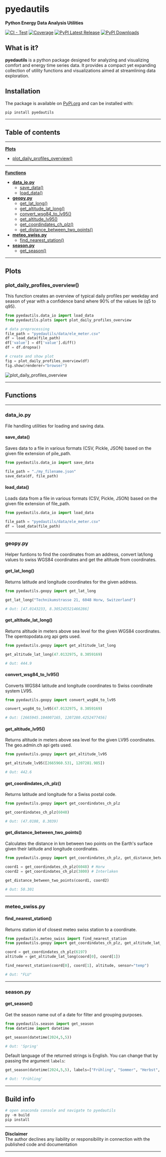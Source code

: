 # pyedautils
**Python Energy Data Analysis Utilities**

[![CI - Test](https://github.com/retomarek/pyedautils/actions/workflows/python-unittest.yml/badge.svg)](https://github.com/retomarek/pyedautils/actions/workflows/python-unittests.yml) [![Coverage](https://codecov.io/github/retomarek/pyedautils/coverage.svg?branch=main)](https://codecov.io/gh/retomarek/pyedautils)
[![PyPI Latest Release](https://img.shields.io/pypi/v/pyedautils.svg)](https://pypi.org/project/pyedautils) [![PyPI Downloads](https://img.shields.io/pypi/dd/pyedautils.svg?label=PyPI%20downloads)](https://pypi.org/project/pyedautils/)

## What is it?

**pyedautils** is a python package designed for analyzing and visualizing comfort and energy time series data. It provides a compact yet expanding collection of utility functions and visualizations aimed at streamlining data exploration.

## Installation

The package is available on [PyPi.org](https://pypi.org/) and can be installed with:

``` python
pip install pyedautils
```
---

## Table of contents

---

**[Plots](#plots)**
- [plot_daily_profiles_overview()](#plot_daily_profiles_overview)

---

**[Functions](#functions)**
 - **[data_io.py](#data_io)**
   - [save_data()](#save_data)
   - [load_data()](#load_data)
 - **[geopy.py](#geopy)**
   - [get_lat_long()](#get_lat_long)
   - [get_altitude_lat_long()](#get_altitude_lat_long)
   - [convert_wsg84_to_lv95()](#convert_wsg84_to_lv95)
   - [get_altitude_lv95()](#get_altitude_lv95)
   - [get_coordindates_ch_plz()](#get_coordindates_ch_plz)
   - [get_distance_between_two_points()](#get_distance_between_two_points)
 - **[meteo_swiss.py](#meteo_swiss)**
   - [find_nearest_station()](#find_nearest_station)
 - **[season.py](#season)**
   - [get_season()](#get_season)

---

<a name="plots"></a>
## Plots
<a name="plot_daily_profiles_overview"></a>
### plot_daily_profiles_overview()
This function creates an overview of typical daily profiles per weekday and season of year with a confidence band where 90% of the values lie (q5 to q95).

``` python
from pyedautils.data_io import load_data
from pyedautils.plots import plot_daily_profiles_overview

# data preprocessing
file_path = "pyedautils/data/ele_meter.csv"
df = load_data(file_path)
df['value'] = df['value'].diff()
df = df.dropna()

# create and show plot
fig = plot_daily_profiles_overview(df)
fig.show(renderer="browser")
```

![plot_daily_profiles_overview](https://raw.githubusercontent.com/retomarek/pyedautils/main/docs/images/plot_daily_profiles_overview.png)

---

<a name="functions"></a>
## Functions

---

<a name="data_io"></a>
### data_io.py 
File handling utilities for loading and saving data.

<a name="save_data"></a>
#### save_data() 
Saves data to a file in various formats (CSV, Pickle, JSON) based on the given file extension of pile_path.

``` python
from pyedautils.data_io import save_data

file_path = "./my_filename.json"
save_data(df, file_path)

```

<a name="load_data"></a>
#### load_data() 
Loads data from a file in various formats (CSV, Pickle, JSON) based on the given file extension of file_path.

``` python
from pyedautils.data_io import load_data

file_path = "pyedautils/data/ele_meter.csv"
df = load_data(file_path)

```

---

<a name="geopy"></a>
### geopy.py 
Helper funtions to find the coordinates from an address, convert lat/long values to swiss WGS84 coordinates and get the altitude from coordinates.

<a name="get_lat_long"></a>
#### get_lat_long() 
Returns latitude and longitude coordinates for the given address.

``` python
from pyedautils.geopy import get_lat_long

get_lat_long("Technikumstrasse 21, 6048 Horw, Switzerland")

# Out: [47.0143233, 8.305245521466286]
```

<a name="get_altitude_lat_long"></a>
#### get_altitude_lat_long() 
Returns altitude in meters above sea level for the given WGS84 coordinates. The opentopodata.org api gets used.

``` python
from pyedautils.geopy import get_altitude_lat_long

get_altitude_lat_long(47.0132975, 8.3059169)

# Out: 444.9
```

<a name="convert_wsg84_to_lv95"></a>
#### convert_wsg84_to_lv95() 
Converts WGS84 latitude and longitude coordinates to Swiss coordinate system LV95.
``` python
from pyedautils.geopy import convert_wsg84_to_lv95

convert_wsg84_to_lv95(47.0132975, 8.3059169)

# Out: [2665945.104007165, 1207280.4252477456]
```

<a name="get_altitude_lv95"></a>
#### get_altitude_lv95() 
Returns altitude in meters above sea level for the given LV95 coordinates. The geo.admin.ch api gets used.

``` python
from pyedautils.geopy import get_altitude_lv95

get_altitude_lv95([2665960.531, 1207281.985])

# Out: 442.6
```

<a name="get_coordindates_ch_plz"></a>
#### get_coordindates_ch_plz() 
Returns latitude and longitude for a Swiss postal code.

``` python
from pyedautils.geopy import get_coordindates_ch_plz

get_coordindates_ch_plz(6048)

# Out: (47.0108, 8.3039)
```

<a name="get_distance_between_two_points"></a>
#### get_distance_between_two_points() 
Calculates the distance in km between two points on the Earth's surface given their latitude and longitude coordinates.

``` python
from pyedautils.geopy import get_coordindates_ch_plz, get_distance_between_two_points

coord1 = get_coordindates_ch_plz(6048) # Horw
coord2 = get_coordindates_ch_plz(3800) # Interlaken

get_distance_between_two_points(coord1, coord2)

# Out: 50.301
```

---

<a name="meteo_swiss"></a>
### meteo_swiss.py 

<a name="find_nearest_station"></a>
#### find_nearest_station() 

Returns station id of closest meteo swiss station to a coordinate.

``` python
from pyedautils.meteo_swiss import find_nearest_station
from pyedautils.geopy import get_coordindates_ch_plz, get_altitude_lat_long

coord = get_coordindates_ch_plz(6197)
altitude = get_altitude_lat_long(coord[0], coord[1])

find_nearest_station(coord[0], coord[1], altitude, sensor="temp")

# Out: "FLU"
```

---

<a name="season"></a>
### season.py 

<a name="get_season"></a>
#### get_season() 

Get the season name out of a date for filter and grouping purposes.

``` python
from pyedautils.season import get_season
from datetime import datetime

get_season(datetime(2024,5,5))

# Out: 'Spring'
```

Default language of the returned strings is English. You can change that by passing the argument `labels`:

``` python
get_season(datetime(2024,5,5), labels=["Frühling", "Sommer", "Herbst", "Winter"])

# Out: 'Frühling'
```

---

## Build info
``` python
# open anaconda console and navigate to pyedautils
py -m build
pip install 
```

---

**Disclaimer**<br> The author declines any liability or responsibility in connection with the published code and documentation

---
